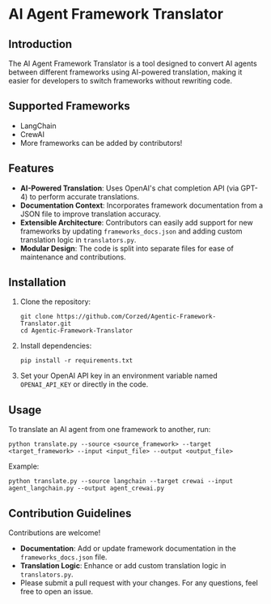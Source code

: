 # AI Agent Framework Translator

## Introduction
The AI Agent Framework Translator is a tool designed to convert AI agents between different frameworks using AI-powered translation, making it easier for developers to switch frameworks without rewriting code.

## Supported Frameworks
- LangChain  
- CrewAI  
- More frameworks can be added by contributors!

## Features
- **AI-Powered Translation**: Uses OpenAI's chat completion API (via GPT-4) to perform accurate translations.
- **Documentation Context**: Incorporates framework documentation from a JSON file to improve translation accuracy.
- **Extensible Architecture**: Contributors can easily add support for new frameworks by updating `frameworks_docs.json` and adding custom translation logic in `translators.py`.
- **Modular Design**: The code is split into separate files for ease of maintenance and contributions.

## Installation
1. Clone the repository:
   ```
   git clone https://github.com/Corzed/Agentic-Framework-Translator.git
   cd Agentic-Framework-Translator
   ```
2. Install dependencies:
   ```
   pip install -r requirements.txt
   ```
3. Set your OpenAI API key in an environment variable named `OPENAI_API_KEY` or directly in the code.

## Usage
To translate an AI agent from one framework to another, run:
```
python translate.py --source <source_framework> --target <target_framework> --input <input_file> --output <output_file>
```
Example:
```
python translate.py --source langchain --target crewai --input agent_langchain.py --output agent_crewai.py
```

## Contribution Guidelines
Contributions are welcome!
- **Documentation**: Add or update framework documentation in the `frameworks_docs.json` file.
- **Translation Logic**: Enhance or add custom translation logic in `translators.py`.
- Please submit a pull request with your changes. For any questions, feel free to open an issue.

